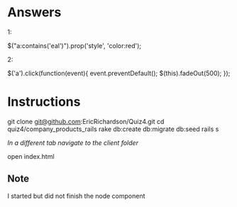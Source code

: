 # Answers

1:

$("a:contains('eal')").prop('style', 'color:red');

2:

$('a').click(function(event){
  event.preventDefault();
  $(this).fadeOut(500);
});

# Instructions

git clone git@github.com:EricRichardson/Quiz4.git
cd quiz4/company_products_rails
rake db:create db:migrate db:seed
rails s

*In a different tab navigate to the client folder*

open index.html

## Note

I started but did not finish the node component
